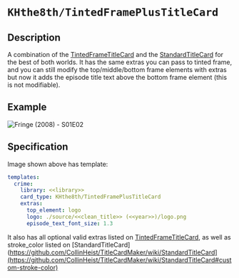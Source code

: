 # `KHthe8th/TintedFramePlusTitleCard`
## Description
A combination of the [TintedFrameTitleCard](https://github.com/CollinHeist/TitleCardMaker/wiki/TintedFrameTitleCard) and the [StandardTitleCard](https://github.com/CollinHeist/TitleCardMaker/wiki/StandardTitleCard) for the best of both worlds. It has the same extras you can pass to tinted frame, and you can still modify the top/middle/bottom frame elements with extras but now it adds the episode title text above the bottom frame element (this is not modifiable).

## Example
![Fringe (2008) - S01E02](https://github.com/khthe8th/TitleCardMaker-CardTypes/assets/5308389/1b20569a-77f1-48eb-8dbb-e5dcba95cbdf)

## Specification
Image shown above has template:

```yaml
templates:
  crime:
    library: <<library>>
    card_type: KHthe8th/TintedFramePlusTitleCard
    extras:
      top_element: logo
      logo: ./source/<<clean_title>> (<<year>>)/logo.png
      episode_text_font_size: 1.3
```
It also has all optional valid extras listed on [TintedFrameTitleCard](https://github.com/CollinHeist/TitleCardMaker/wiki/TintedFrameTitleCard), as well as stroke_color listed on [StandardTitleCard](https://github.com/CollinHeist/TitleCardMaker/wiki/StandardTitleCard](https://github.com/CollinHeist/TitleCardMaker/wiki/StandardTitleCard#custom-stroke-color)
